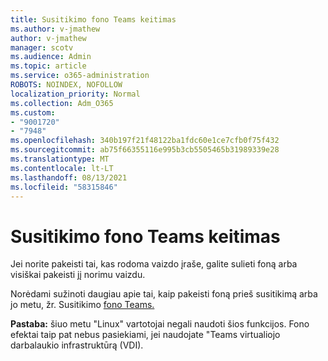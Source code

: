 ```yaml
---
title: Susitikimo fono Teams keitimas
ms.author: v-jmathew
author: v-jmathew
manager: scotv
ms.audience: Admin
ms.topic: article
ms.service: o365-administration
ROBOTS: NOINDEX, NOFOLLOW
localization_priority: Normal
ms.collection: Adm_O365
ms.custom:
- "9001720"
- "7948"
ms.openlocfilehash: 340b197f21f48122ba1fdc60e1ce7cfb0f75f432
ms.sourcegitcommit: ab75f66355116e995b3cb5505465b31989339e28
ms.translationtype: MT
ms.contentlocale: lt-LT
ms.lasthandoff: 08/13/2021
ms.locfileid: "58315846"
---
```

# <a name="change-your-background-for-a-teams-meeting"></a>Susitikimo fono Teams keitimas

Jei norite pakeisti tai, kas rodoma vaizdo įraše, galite sulieti foną arba visiškai pakeisti jį norimu vaizdu.

Norėdami sužinoti daugiau apie tai, kaip pakeisti foną prieš susitikimą arba jo metu, žr. Susitikimo [fono Teams.](https://support.microsoft.com/office/change-your-background-for-a-teams-meeting-f77a2381-443a-499d-825e-509a140f4780)

**Pastaba:** šiuo metu "Linux" vartotojai negali naudoti šios funkcijos. Fono efektai taip pat nebus pasiekiami, jei naudojate "Teams virtualiojo darbalaukio infrastruktūrą (VDI).
